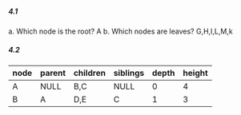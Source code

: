 ##### 4.1

a. Which node is the root?
A
b. Which nodes are leaves?
G,H,I,L,M,k

##### 4.2

node|parent|children|siblings|depth|height
----|------|--------|--------|-----|------
A|NULL|B,C|NULL|0|4
B|A|D,E|C|1|3

